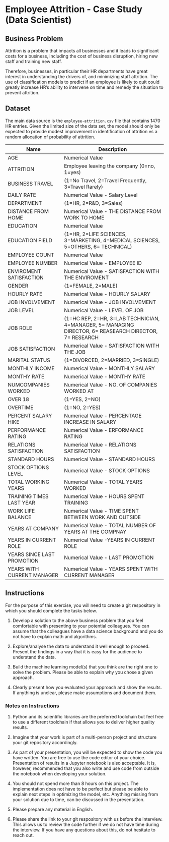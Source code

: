 # Employee Attrition - Case Study (Data Scientist)

## Business Problem
Attrition is a problem that impacts all businesses and it leads to significant costs for a business, including the cost of business disruption, hiring new staff and training new staff. 

Therefore, businesses, in particular their HR departments have great interest in understanding the drivers of, and minimizing staff attrition. The use of classification models to predict if an employee is likely to quit could greatly increase HR’s ability to intervene on time and remedy the situation to prevent attrition.

## Dataset
The main data source is the `employee-attrition.csv` file that contains 1470 HR entries.  Given the limited size of the data set, the model should only be expected to provide modest improvement in identification of attrition vs a random allocation of probability of attrition.


| Name | Description |
|------|-------------|
|AGE| Numerical Value |
|ATTRITION|Employee leaving the company (0=no, 1=yes) |
|BUSINESS TRAVEL|(1=No Travel, 2=Travel Frequently, 3=Travel Rarely)|
|DAILY RATE|Numerical Value - Salary Level|
|DEPARTMENT|(1=HR, 2=R&D, 3=Sales)|
|DISTANCE FROM HOME|Numerical Value - THE DISTANCE FROM WORK TO HOME|
|EDUCATION|Numerical Value|
|EDUCATION FIELD|(1=HR, 2=LIFE SCIENCES, 3=MARKETING, 4=MEDICAL SCIENCES, 5=OTHERS, 6= TECHNICAL)|
|EMPLOYEE COUNT|Numerical Value|
|EMPLOYEE NUMBER|Numerical Value - EMPLOYEE ID|
|ENVIROMENT SATISFACTION|Numerical Value - SATISFACTION WITH THE ENVIROMENT
|GENDER|(1=FEMALE, 2=MALE)
|HOURLY RATE|Numerical Value - HOURLY SALARY
|JOB INVOLVEMENT|Numerical Value - JOB INVOLVEMENT
|JOB LEVEL|Numerical Value - LEVEL OF JOB
|JOB ROLE|(1=HC REP, 2=HR, 3=LAB TECHNICIAN, 4=MANAGER, 5= MANAGING DIRECTOR, 6= REASEARCH DIRECTOR, 7= RESEARCH |SCIENTIST, 8=SALES EXECUTIEVE, 9= SALES REPRESENTATIVE)|
JOB SATISFACTION|Numerical Value - SATISFACTION WITH THE JOB|
MARITAL STATUS|(1=DIVORCED, 2=MARRIED, 3=SINGLE)|
MONTHLY INCOME|Numerical Value - MONTHLY SALARY|
|MONTHY RATE|Numerical Value - MONTHY RATE|
|NUMCOMPANIES WORKED|Numerical Value - NO. OF COMPANIES WORKED AT|
|OVER 18|(1=YES, 2=NO)|
|OVERTIME|(1=NO, 2=YES)|
|PERCENT SALARY HIKE|Numerical Value - PERCENTAGE INCREASE IN SALARY|
|PERFORMANCE RATING|Numerical Value - ERFORMANCE RATING|
|RELATIONS SATISFACTION|Numerical Value - RELATIONS SATISFACTION|
|STANDARD HOURS|Numerical Value - STANDARD HOURS|
|STOCK OPTIONS LEVEL|Numerical Value - STOCK OPTIONS|
|TOTAL WORKING YEARS|Numerical Value - TOTAL YEARS WORKED|
|TRAINING TIMES LAST YEAR|Numerical Value - HOURS SPENT TRAINING|
|WORK LIFE BALANCE|Numerical Value - TIME SPENT BETWEEN WORK AND OUTSIDE|
|YEARS AT COMPANY|Numerical Value - TOTAL NUMBER OF YEARS AT THE COMPNAY|
|YEARS IN CURRENT ROLE|Numerical Value -YEARS IN CURRENT ROLE|
|YEARS SINCE LAST PROMOTION|Numerical Value - LAST PROMOTION|
|YEARS WITH CURRENT MANAGER|Numerical Value - YEARS SPENT WITH CURRENT MANAGER|


## Instructions

For the purpose of this exercise, you will need to create a git respository in which you should complete the tasks below.

1. Develop a solution to the above business problem that you feel comfortable with presenting to your potential colleagues. You can assume that the colleagues have a data science background and you do not have to explain math and algorithms.

1. Explore/analyse the data to understand it well enough to proceed. Present the findings in a way that it is easy for the audience to understand the data. 

1. Build the machine learning model(s) that you think are the right one to solve the problem. Please be able to explain why you chose a given approach. 

1. Clearly present how you evaluated your approach and show the results. If anything is unclear, please make assumptions and document them. 

### Notes on Instructions

1. Python and its scientific libraries are the preferred toolchain but feel free to use a different toolchain if that allows you to deliver higher quality results. 

1. Imagine that your work is part of a multi-person project and structure your git repository accordingly.

1. As part of your presentation, you will be expected to show the code you have written. You are free to use the code editor of your choice. Presentation of results in a Jupyter notebook is also acceptable. It is, however, recommended that you also write and use code from outside the notebook when developing your solution.

1. You should not spend more than 8 hours on this project. The implementation does not have to be perfect but please be able to explain next steps in optimizing the model, etc. Anything missing from your solution due to time, can be discussed in the presentation.

1. Please prepare any material in English.

1. Please share the link to your git respository with us before the interview. This allows us to review the code further if we do not have time during the interview. If you have any questions about this, do not hesitate to reach out.